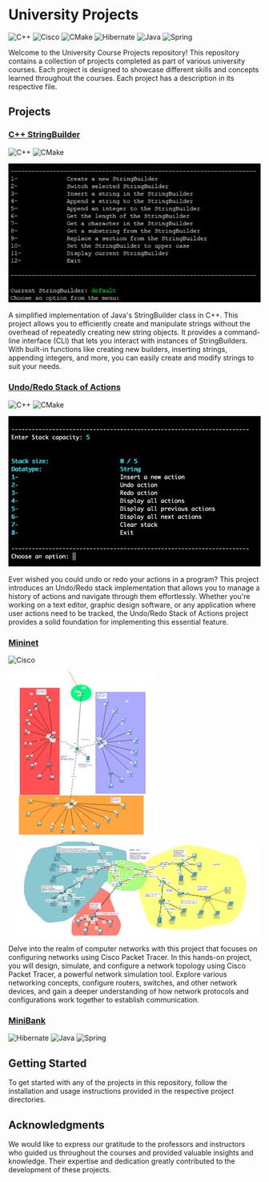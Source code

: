 # University Projects
![C++](https://img.shields.io/badge/c++-%2300599C.svg?style=for-the-badge&logo=c%2B%2B&logoColor=white)
![Cisco](https://img.shields.io/badge/cisco-%23049fd9.svg?style=for-the-badge&logo=cisco&logoColor=black)
![CMake](https://img.shields.io/badge/CMake-%23008FBA.svg?style=for-the-badge&logo=cmake&logoColor=white)
![Hibernate](https://img.shields.io/badge/Hibernate-59666C?style=for-the-badge&logo=Hibernate&logoColor=white)
![Java](https://img.shields.io/badge/java-%23ED8B00.svg?style=for-the-badge&logo=openjdk&logoColor=white)
![Spring](https://img.shields.io/badge/spring-%236DB33F.svg?style=for-the-badge&logo=spring&logoColor=white)

Welcome to the University Course Projects repository! This repository contains a collection of projects completed as part of various university courses. Each project is designed to showcase different skills and concepts learned throughout the courses. 
Each project has a description in its respective file.

## Projects

### [C++ StringBuilder](StringBuilder)
![C++](https://img.shields.io/badge/c++-%2300599C.svg?style=for-the-badge&logo=c%2B%2B&logoColor=white)
![CMake](https://img.shields.io/badge/CMake-%23008FBA.svg?style=for-the-badge&logo=cmake&logoColor=white)

![C++ StringBuilder](images/stringBuilder0.png)

A simplified implementation of Java's StringBuilder class in C++. This project allows you to efficiently create and manipulate strings without the overhead of repeatedly creating new string objects. It provides a command-line interface (CLI) that lets you interact with instances of StringBuilders. With built-in functions like creating new builders, inserting strings, appending integers, and more, you can easily create and modify strings to suit your needs.

### [Undo/Redo Stack of Actions](URStack)

![C++](https://img.shields.io/badge/c++-%2300599C.svg?style=for-the-badge&logo=c%2B%2B&logoColor=white)
![CMake](https://img.shields.io/badge/CMake-%23008FBA.svg?style=for-the-badge&logo=cmake&logoColor=white)

![Undo/Redo Stack](images/urstack0.png)

Ever wished you could undo or redo your actions in a program? This project introduces an Undo/Redo stack implementation that allows you to manage a history of actions and navigate through them effortlessly. Whether you're working on a text editor, graphic design software, or any application where user actions need to be tracked, the Undo/Redo Stack of Actions project provides a solid foundation for implementing this essential feature.

### [Mininet](Mininet)

![Cisco](https://img.shields.io/badge/cisco-%23049fd9.svg?style=for-the-badge&logo=cisco&logoColor=black)

![Mininet](images/pk1.1.png)
![Mininet](images/pkt2.1.png)

Delve into the realm of computer networks with this project that focuses on configuring networks using Cisco Packet Tracer. In this hands-on project, you will design, simulate, and configure a network topology using Cisco Packet Tracer, a powerful network simulation tool. Explore various networking concepts, configure routers, switches, and other network devices, and gain a deeper understanding of how network protocols and configurations work together to establish communication.

### [MiniBank](MiniBank)

![Hibernate](https://img.shields.io/badge/Hibernate-59666C?style=for-the-badge&logo=Hibernate&logoColor=white)
![Java](https://img.shields.io/badge/java-%23ED8B00.svg?style=for-the-badge&logo=openjdk&logoColor=white)
![Spring](https://img.shields.io/badge/spring-%236DB33F.svg?style=for-the-badge&logo=spring&logoColor=white)

## Getting Started

To get started with any of the projects in this repository, follow the installation and usage instructions provided in the respective project directories.

## Acknowledgments

We would like to express our gratitude to the professors and instructors who guided us throughout the courses and provided valuable insights and knowledge. Their expertise and dedication greatly contributed to the development of these projects.


